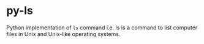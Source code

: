 # py-ls
Python implementation of `ls` command i.e. ls is a command to list computer files in Unix and Unix-like operating systems.
